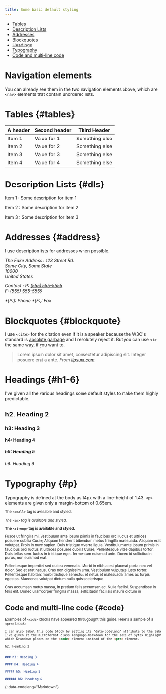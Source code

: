 ```yaml
---
title: Some basic default styling
---
```


<nav markdown="1">

* [Tables](#tables)
* [Description Lists](#dls)
* [Addresses](#address)
* [Blockquotes](#blockquote)
* [Headings](#h1-6)
* [Typography](#p)
* [Code and multi-line code](#code)

</nav>

Navigation elements
=============
You can already see them in the two navigation elements above, which
are `<nav>` elements that contain unordered lists.

Tables  {#tables}
=============

 A header | Second header | Third Header
----------|---------------|----------------
 Item 1   | Value for 1   | Something else
 Item 2   | Value for 2   | Something else
 Item 3   | Value for 3   | Something else
 Item 4   | Value for 4   | Something else

Description Lists {#dls}
===============

Item 1
:  Some description for item 1

Item 2
:  Some description for item 2

Item 3
:  Some description for item 3

Addresses {#address}
==============

I use description lists for addresses when possible.

<address markdown="1">

The Fake Address
: 123 Street Rd.<br />
  Some City, Some State<br />
  10000<br />
  United States

Contact
:  P: [(555) 555-5555](tel:+15555555555)<br />
   F: [(555) 555-5555](fax:+15555555555)

*[P:]: Phone
*[F:]: Fax
</address>

Blockquotes {#blockquote}
===============

I use `<cite>` for the citation even if it is a speaker because the W3C's standard
is [absolute garbage](http://24ways.org/2009/incite-a-riot/) and
I resolutely reject it.  But you can use `<i>` the same way, if you want to.



>Lorem ipsum dolor sit amet, consectetur adipiscing
>elit. Integer posuere erat a ante.
><cite markdown="1">From [lipsum.com](http://www.lipsum.com/)</cite>



Headings {#h1-6}
=============

I've given all the various headings some default styles to make them highly predictable.

h2. Heading 2
---------

### h3: Heading 3

#### h4: Heading 4

##### h5: Heading 5

###### h6: Heading 6

Typography {#p}
==========

Typography is defined at the body as 14px with a line-height of 1.43.  `<p>` elements
are given only a margin-bottom of 0.65em.

<small markdown="1">The `<small>` tag is available and styled.

*The `<em>` tag is available and styled.*

**The `<strong>` tag is available and styled.**

Fusce ut fringilla mi. Vestibulum ante ipsum primis in faucibus orci luctus
et ultrices posuere cubilia Curae; Aliquam hendrerit bibendum metus fringilla
malesuada. Aliquam erat volutpat. Proin in nunc sapien. Duis tristique viverra
ligula. Vestibulum ante ipsum primis in faucibus orci luctus et ultrices posuere
cubilia Curae; Pellentesque vitae dapibus tortor. Duis tellus sem, luctus in
tristique eget, fermentum euismod ante. Donec id sollicitudin purus, non euismod erat.

Pellentesque imperdiet sed dui eu venenatis. Morbi in nibh a est placerat porta
nec vel dolor. Sed et erat neque. Cras non dignissim urna. Vestibulum vulputate
justo tortor. Pellentesque habitant morbi tristique senectus et netus et malesuada
fames ac turpis egestas. Maecenas volutpat dictum nulla quis scelerisque.

Cras accumsan metus massa, in pretium felis accumsan ac. Nulla facilisi. Suspendisse
in felis elit. Donec ullamcorper fringilla massa, sollicitudin facilisis mauris dictum in

Code and multi-line code {#code}
============

Examples of `<code>` blocks have appeared througought this guide.  Here's a sample of a `<pre>` block:

~~~~~~~~~~ markdown
I can also label this code block by setting its "data-codelang" attribute to the label I want to use.
I've given it the microformat class language-markdown for the sake of sytax highlighters,
which Kramdown places on the <code> element instead of the <pre> element.

h2. Heading 2
---------

### h3: Heading 3

#### h4: Heading 4

##### h5: Heading 5

###### h6: Heading 6
~~~~~~~~~~~~~~~~~~~~
{: data-codelang="Markdown"}
